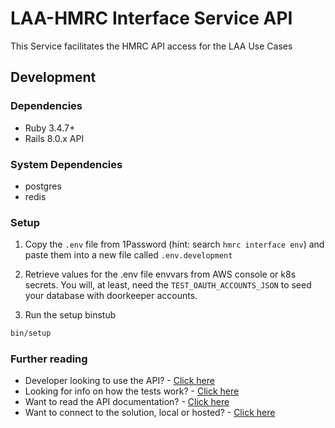 # LAA-HMRC Interface Service API

This Service facilitates the HMRC API access for the LAA Use Cases

## Development

### Dependencies

- Ruby 3.4.7+
- Rails 8.0.x API

### System Dependencies

- postgres
- redis

### Setup

1. Copy the `.env` file from 1Password (hint: search `hmrc interface env`) and paste them into a new file called `.env.development`

2. Retrieve values for the .env file envvars from AWS console or k8s secrets. You will, at least, need the `TEST_OAUTH_ACCOUNTS_JSON` to seed your database with doorkeeper accounts.

3. Run the setup binstub

```sh
bin/setup
```

### Further reading

- Developer looking to use the API? - [Click here](docs/development.md)
- Looking for info on how the tests work? - [Click here](docs/testing.md)
- Want to read the API documentation? - [Click here](docs/swagger.md)
- Want to connect to the solution, local or hosted? - [Click here](docs/connect.md)
